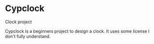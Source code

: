 # Cypclock
 Clock project


Cypclock is a beginners project to design a clock.
It uses some license I don't fully understand. 

